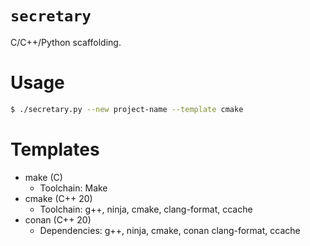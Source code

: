# `secretary`

C/C++/Python scaffolding.

# Usage
```bash
$ ./secretary.py --new project-name --template cmake
```

# Templates
- make (C)
	- Toolchain: Make
- cmake (C++ 20)
	- Toolchain: g++, ninja, cmake, clang-format, ccache
- conan (C++ 20)
	- Dependencies: g++, ninja, cmake, conan clang-format, ccache
